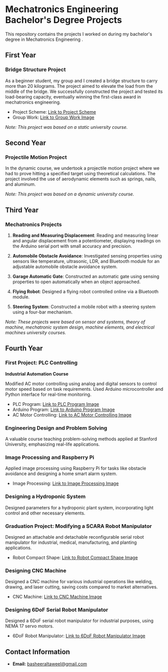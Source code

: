 # Mechatronics Engineering Bachelor's Degree Projects

This repository contains the projects I worked on during my bachelor's degree in Mechatronics Engineering .

## First Year

### Bridge Structure Project

As a beginner student, my group and I created a bridge structure to carry more than 20 kilograms. The project aimed to elevate the load from the middle of the bridge. We successfully constructed the project and tested its load-bearing capacity, eventually winning the first-class award in mechatronics engineering.

- Project Scheme: [Link to Project Scheme](link_to_project_scheme_image)
- Group Work: [Link to Group Work Image](link_to_group_work_image)

*Note: This project was based on a static university course.*

## Second Year

### Projectile Motion Project

In the dynamic course, we undertook a projectile motion project where we had to prove hitting a specified target using theoretical calculations. The project involved the use of aerodynamic elements such as springs, nails, and aluminum.

*Note: This project was based on a dynamic university course.*

## Third Year

### Mechatronics Projects

1. **Reading and Measuring Displacement**: Reading and measuring linear and angular displacement from a potentiometer, displaying readings on the Arduino serial port with small accuracy and precision.

2. **Automobile Obstacle Avoidance**: Investigated sensing properties using sensors like temperature, ultrasonic, LDR, and Bluetooth module for an adjustable automobile obstacle avoidance system.

3. **Garage Automatic Gate**: Constructed an automatic gate using sensing properties to open automatically when an object approached.

4. **Flying Robot**: Designed a flying robot controlled online via a Bluetooth module.

5. **Steering System**: Constructed a mobile robot with a steering system using a four-bar mechanism.

*Note: These projects were based on sensor and systems, theory of machine, mechatronic system design, machine elements, and electrical machines university courses.*

## Fourth Year

### First Project: PLC Controlling

**Industrial Automation Course**

Modified AC motor controlling using analog and digital sensors to control motor speed based on task requirements. Used Arduino microcontroller and Python interface for real-time monitoring.

- PLC Program: [Link to PLC Program Image](link_to_plc_program_image)
- Arduino Program: [Link to Arduino Program Image](link_to_arduino_program_image)
- AC Motor Controlling: [Link to AC Motor Controlling Image](link_to_ac_motor_controlling_image)

### Engineering Design and Problem Solving

A valuable course teaching problem-solving methods applied at Stanford University, emphasizing real-life applications.

### Image Processing and Raspberry Pi

Applied image processing using Raspberry Pi for tasks like obstacle avoidance and designing a home smart alarm system.

- Image Processing: [Link to Image Processing Image](link_to_image_processing_image)

### Designing a Hydroponic System

Designed parameters for a hydroponic plant system, incorporating light control and other necessary elements.

### Graduation Project: Modifying a SCARA Robot Manipulator

Designed an attachable and detachable reconfigurable serial robot manipulator for industrial, medical, manufacturing, and planting applications.

- Robot Compact Shape: [Link to Robot Compact Shape Image](link_to_robot_compact_shape_image)

### Designing CNC Machine

Designed a CNC machine for various industrial operations like welding, drawing, and laser cutting, saving costs compared to market alternatives.

- CNC Machine: [Link to CNC Machine Image](link_to_cnc_machine_image)

### Designing 6DoF Serial Robot Manipulator

Designed a 6DoF serial robot manipulator for industrial purposes, using NEMA 17 servo motors.

- 6DoF Robot Manipulator: [Link to 6DoF Robot Manipulator Image](link_to_6dof_robot_manipulator_image)

## Contact Information


- **Email:** basheeraltaweel@gmail.com

